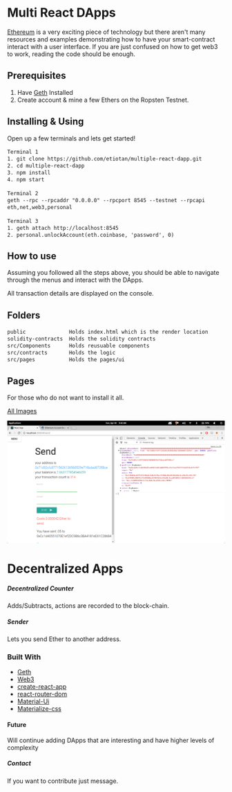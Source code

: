 # Multi React DApps

[Ethereum](https://github.com/ethereum/) is a very exciting piece of technology but there aren't many resources and examples demonstrating how to have your smart-contract interact with a user interface. If you are just confused on how to get web3 to work, reading the code should be enough.

## Prerequisites

1. Have [Geth](https://ethereum.github.io/go-ethereum/downloads/) Installed
2. Create account & mine a few Ethers on the Ropsten Testnet.

## Installing & Using

Open up a few terminals and lets get started!

    Terminal 1
    1. git clone https://github.com/etiotan/multiple-react-dapp.git
    2. cd multiple-react-dapp
    3. npm install
    4. npm start

    Terminal 2
    geth --rpc --rpcaddr "0.0.0.0" --rpcport 8545 --testnet --rpcapi eth,net,web3,personal

    Terminal 3
    1. geth attach http://localhost:8545
    2. personal.unlockAccount(eth.coinbase, 'password', 0)


## How to use

Assuming you followed all the steps above, you should be able to navigate through the menus and interact with the DApps.

All transaction details are displayed on the console.

## Folders

    public              Holds index.html which is the render location
    solidity-contracts  Holds the solidity contracts
    src/Components      Holds reusuable components
    src/contracts       Holds the logic
    src/pages           Holds the pages/ui

## Pages

For those who do not want to install it all.

[All Images](./pageImages)

![Send After](./pageImages/image4.png 'Send After')


# Decentralized Apps

##### Decentralized Counter

Adds/Subtracts, actions are recorded to the block-chain.

##### Sender

Lets you send Ether to another address.

### Built With

- [Geth](https://github.com/ethereum/go-ethereum/wiki/geth)
- [Web3](https://github.com/ethereum/wiki/wiki/JavaScript-API)
- [create-react-app](https://github.com/facebookincubator/create-react-app)
- [react-router-dom](https://www.npmjs.com/package/react-router-dom)
- [Material-Ui](http://www.material-ui.com/)
- [Materialize-css](http://materializecss.com/)

#### Future

Will continue adding DApps that are interesting and have higher levels of complexity

##### Contact

If you want to contribute just message.

